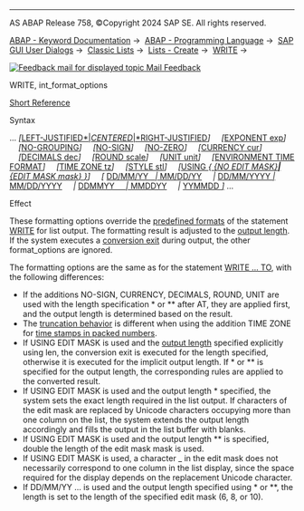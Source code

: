   

* * *

AS ABAP Release 758, ©Copyright 2024 SAP SE. All rights reserved.

[ABAP - Keyword Documentation](https://help.sap.com/doc/abapdocu_758_index_htm/7.58/en-US/abenabap.htm) →  [ABAP - Programming Language](https://help.sap.com/doc/abapdocu_758_index_htm/7.58/en-US/abenabap_reference.htm) →  [SAP GUI User Dialogs](https://help.sap.com/doc/abapdocu_758_index_htm/7.58/en-US/abenabap_screens.htm) →  [Classic Lists](https://help.sap.com/doc/abapdocu_758_index_htm/7.58/en-US/abenabap_dynpro_list.htm) →  [Lists - Create](https://help.sap.com/doc/abapdocu_758_index_htm/7.58/en-US/abenabap_lists.htm) →  [WRITE](https://help.sap.com/doc/abapdocu_758_index_htm/7.58/en-US/abapwrite-.htm) → 

 [![](Mail.gif?object=Mail.gif "Feedback mail for displayed topic") Mail Feedback](mailto:f1_help@sap.com?subject=Feedback%20on%20ABAP%20Documentation&body=Document:%20WRITE%2C%20int_format_options%2C%20ABAPWRITE_INT_OPTIONS%2C%20758%0D%0A%0D%0AError:%0D%0A%0D%0A%0D%0A%0D%0ASuggestion%20for%20improvement:)

WRITE, int\_format\_options

[Short Reference](https://help.sap.com/doc/abapdocu_758_index_htm/7.58/en-US/abapwrite_shortref.htm)

Syntax

... *\[*[LEFT-JUSTIFIED*|*CENTERED*|*RIGHT-JUSTIFIED](https://help.sap.com/doc/abapdocu_758_index_htm/7.58/en-US/abapwrite_to_options.htm)*\]*
    *\[*[EXPONENT exp](https://help.sap.com/doc/abapdocu_758_index_htm/7.58/en-US/abapwrite_to_options.htm)*\]*
    *\[*[NO-GROUPING](https://help.sap.com/doc/abapdocu_758_index_htm/7.58/en-US/abapwrite_to_options.htm)*\]*
    *\[*[NO-SIGN](https://help.sap.com/doc/abapdocu_758_index_htm/7.58/en-US/abapwrite_to_options.htm)*\]*
    *\[*[NO-ZERO](https://help.sap.com/doc/abapdocu_758_index_htm/7.58/en-US/abapwrite_to_options.htm)*\]*
    *\[*[CURRENCY cur](https://help.sap.com/doc/abapdocu_758_index_htm/7.58/en-US/abapwrite_to_options.htm)*\]*
    *\[*[DECIMALS dec](https://help.sap.com/doc/abapdocu_758_index_htm/7.58/en-US/abapwrite_to_options.htm)*\]*
    *\[*[ROUND scale](https://help.sap.com/doc/abapdocu_758_index_htm/7.58/en-US/abapwrite_to_options.htm)*\]*
    *\[*[UNIT unit](https://help.sap.com/doc/abapdocu_758_index_htm/7.58/en-US/abapwrite_to_options.htm)*\]*
    *\[*[ENVIRONMENT TIME FORMAT](https://help.sap.com/doc/abapdocu_758_index_htm/7.58/en-US/abapwrite_to_options.htm)*\]*
    *\[*[TIME ZONE tz](https://help.sap.com/doc/abapdocu_758_index_htm/7.58/en-US/abapwrite_to_options.htm)*\]*
    *\[*[STYLE stl](https://help.sap.com/doc/abapdocu_758_index_htm/7.58/en-US/abapwrite_to_options.htm)*\]*
    *\[*[USING *{* *{*NO EDIT MASK*}**|**{*EDIT MASK mask*}* *}*](https://help.sap.com/doc/abapdocu_758_index_htm/7.58/en-US/abapwrite_to_options.htm)*\]*
    *\[* [DD/MM/YY   *|* MM/DD/YY](https://help.sap.com/doc/abapdocu_758_index_htm/7.58/en-US/abapwrite_to_options.htm)
    *|* [DD/MM/YYYY *|* MM/DD/YYYY](https://help.sap.com/doc/abapdocu_758_index_htm/7.58/en-US/abapwrite_to_options.htm)
    *|* [DDMMYY     *|* MMDDYY](https://help.sap.com/doc/abapdocu_758_index_htm/7.58/en-US/abapwrite_to_options.htm)
    *|* [YYMMDD *\]*](https://help.sap.com/doc/abapdocu_758_index_htm/7.58/en-US/abapwrite_to_options.htm) ...

Effect

These formatting options override the [predefined formats](https://help.sap.com/doc/abapdocu_758_index_htm/7.58/en-US/abenwrite_formats.htm) of the statement [WRITE](https://help.sap.com/doc/abapdocu_758_index_htm/7.58/en-US/abapwrite-.htm) for list output. The formatting result is adjusted to the [output length](https://help.sap.com/doc/abapdocu_758_index_htm/7.58/en-US/abenwrite_output_length.htm). If the system executes a [conversion exit](https://help.sap.com/doc/abapdocu_758_index_htm/7.58/en-US/abenconversion_exit_glosry.htm "Glossary Entry") during output, the other format\_options are ignored.

The formatting options are the same as for the statement [WRITE ... TO](https://help.sap.com/doc/abapdocu_758_index_htm/7.58/en-US/abapwrite_to.htm), with the following differences:

-   If the additions NO-SIGN, CURRENCY, DECIMALS, ROUND, UNIT are used with the length specification \* or \*\* after AT, they are applied first, and the output length is determined based on the result.
-   The [truncation behavior](https://help.sap.com/doc/abapdocu_758_index_htm/7.58/en-US/abenwrite_truncations.htm) is different when using the addition TIME ZONE for [time stamps in packed numbers](https://help.sap.com/doc/abapdocu_758_index_htm/7.58/en-US/abentime_stamps_packed.htm).
-   If USING EDIT MASK is used and the [output length](https://help.sap.com/doc/abapdocu_758_index_htm/7.58/en-US/abenwrite_output_length.htm) specified explicitly using len, the conversion exit is executed for the length specified, otherwise it is executed for the implicit output length. If \* or \*\* is specified for the output length, the corresponding rules are applied to the converted result.
-   If USING EDIT MASK is used and the output length \* specified, the system sets the exact length required in the list output. If characters of the edit mask are replaced by Unicode characters occupying more than one column on the list, the system extends the output length accordingly and fills the output in the list buffer with blanks.
-   If USING EDIT MASK is used and the output length \*\* is specified, double the length of the edit mask mask is used.
-   If USING EDIT MASK is used, a character \_ in the edit mask does not necessarily correspond to one column in the list display, since the space required for the display depends on the replacement Unicode character.
-   If DD/MM/YY ... is used and the output length specified using \* or \*\*, the length is set to the length of the specified edit mask (6, 8, or 10).